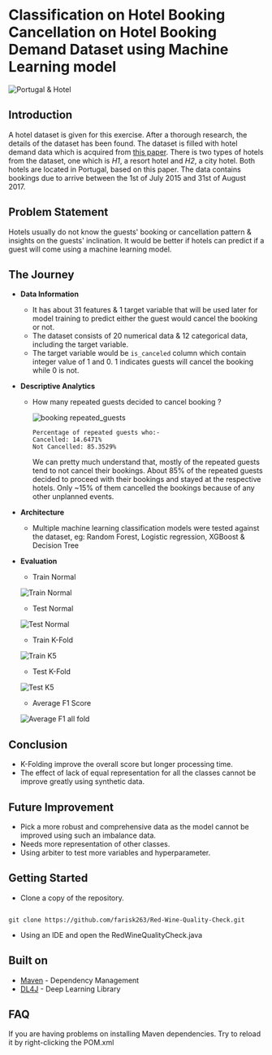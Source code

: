 # Classification on Hotel Booking Cancellation on Hotel Booking Demand Dataset using Machine Learning model

![Portugal & Hotel](https://videohive.img.customer.envatousercontent.com/files/9431b98a-d191-4101-ab26-4e7aac1c3e0e/inline_image_preview.jpg?auto=compress%2Cformat&fit=crop&crop=top&max-h=8000&max-w=590&s=0c359dd8c1702b5b8b8a9060e31cec1a)
## **Introduction**

A hotel dataset is given for this exercise. After a thorough research, the details of the dataset has been found. The dataset is filled with hotel demand data which is acquired from [this paper](https://www.sciencedirect.com/science/article/pii/S2352340918315191). There is two types of hotels from the dataset, one which is _H1_, a resort hotel and _H2_, a city hotel. Both hotels are located in Portugal, based on this paper. The data contains bookings due to arrive between the 1st of July 2015 and 31st of August 2017.

## **Problem Statement**
Hotels usually do not know the guests' booking or cancellation pattern & insights on the guests' inclination. It would be better if hotels can predict if a guest will come using a machine learning model.

## **The Journey**

- **Data Information**
  - It has about 31 features & 1 target variable that will be used later for model training to predict either the guest would cancel the booking or not. 
  - The dataset consists of 20 numerical data & 12 categorical data, including the target variable.
  - The target variable would be `is_canceled` column which contain integer value of 1 and 0. 1 indicates guests will cancel the booking while 0 is not.
    
- **Descriptive Analytics** 
  - How many repeated guests decided to cancel booking ?
 
    ![booking repeated_guests](https://user-images.githubusercontent.com/63250608/165352175-e00135e9-3f53-4d1a-a80a-3df7b796ba3b.png)
    
    ```
    Percentage of repeated guests who:- 
    Cancelled: 14.6471%
    Not Cancelled: 85.3529%
    ```
    
    We can pretty much understand that, mostly of the repeated guests tend to not cancel their bookings. About 85% of the repeated guests decided to proceed with their bookings and stayed at the respective hotels. Only ~15% of them cancelled the bookings because of any other unplanned events.

- **Architecture**
  - Multiple machine learning classification models were tested against the dataset, eg: Random Forest, Logistic regression, XGBoost & Decision Tree


- **Evaluation**

    - Train Normal

    ![Train Normal](https://user-images.githubusercontent.com/63250608/164382689-5b847d93-586f-4ab0-9a1d-e97316847027.png)
    
    - Test Normal
    
    ![Test Normal](https://user-images.githubusercontent.com/63250608/164382754-881c1f42-1d45-42ab-a657-d33ba200db4e.png)


    - Train K-Fold
    
    ![Train K5](https://user-images.githubusercontent.com/63250608/164382844-171bf913-476b-444e-b4d2-c4403f17ea00.png)

    
    - Test K-Fold
    
    ![Test K5](https://user-images.githubusercontent.com/63250608/164382919-1d60cca8-eaec-4b78-b0e5-78d9ac21180e.png)

    
    - Average F1 Score 
    
    ![Average F1 all fold](https://user-images.githubusercontent.com/63250608/164382977-a3b62b84-d086-490a-a47e-c5259480df28.png)
    
    
## **Conclusion**
 
  - K-Folding improve the overall score but longer processing time.
  - The effect of lack of equal representation for all the classes cannot be improve greatly using synthetic data. 

    
## **Future Improvement**
  - Pick a more robust and comprehensive data as the model cannot be improved using such an imbalance data.
  - Needs more representation of other classes.
  - Using arbiter to test more variables and hyperparameter.



## Getting Started 

- Clone a copy of the repository. 

```

git clone https://github.com/farisk263/Red-Wine-Quality-Check.git

```
- Using an IDE and open the RedWineQualityCheck.java




## Built on

* [Maven](https://maven.apache.org/) - Dependency Management
* [DL4J](https://deeplearning4j.org/) - Deep Learning Library


## FAQ 

If you are having problems on installing Maven dependencies. Try to reload it by right-clicking the POM.xml

